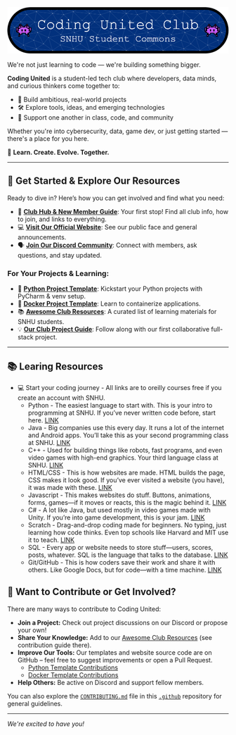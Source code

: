 <div align="center">
  <img src="/profile/github-header-image.png" alt="Coding United Club Logo" width="1000"/>
</div>

We're not just learning to code — we're building something bigger.

**Coding United** is a student-led tech club where developers, data minds, and curious thinkers come together to:

* 🚀 Build ambitious, real-world projects
* 🛠️ Explore tools, ideas, and emerging technologies
* 🤝 Support one another in class, code, and community

Whether you're into cybersecurity, data, game dev, or just getting started — there's a place for you here.

🎯 **Learn. Create. Evolve. Together.**

---

## 🚀 Get Started & Explore Our Resources

Ready to dive in? Here’s how you can get involved and find what you need:

* 🌟 **[Club Hub & New Member Guide](https://github.com/codingUnited/coding-united-hub)**: Your first stop! Find all club info, how to join, and links to everything.
* 💻 **[Visit Our Official Website](https://coding-united-commons.pages.dev/)**: See our public face and general announcements.
* 🗣️ **[Join Our Discord Community](https://discord.gg/YyntRSs8JA)**: Connect with members, ask questions, and stay updated.

### For Your Projects & Learning:
* 🐍 **[Python Project Template](https://github.com/codingUnited/python-template)**: Kickstart your Python projects with PyCharm & venv setup.
* 🐳 **[Docker Project Template](https://github.com/codingUnited/docker-template)**: Learn to containerize applications.
* 📚 **[Awesome Club Resources](https://github.com/codingUnited/awesome-club-resources)**: A curated list of learning materials for SNHU students.
* 💡 **[Our Club Project Guide](https://club-project-guide.pages.dev/)**: Follow along with our first collaborative full-stack project.

---

## 📚 Learing Resources
* 💻 Start your coding journey - All links are to oreilly courses free if you create an account with SNHU.
  *  Python - The easiest language to start with. This is your intro to programming at SNHU. If you’ve never written code before, start here. [LINK](https://learning.oreilly.com/course/python-fundamentals-with/9780135917411/)
  *  Java - Big companies use this every day. It runs a lot of the internet and Android apps. You’ll take this as your second programming class at SNHU. [LINK](https://learning.oreilly.com/course/learn-java-from/9781838556976/)
  *  C++ - Used for building things like robots, fast programs, and even video games with high-end graphics. Your third language class at SNHU. [LINK](https://learning.oreilly.com/course/programming-c/9781926873411/)
  *  HTML/CSS - This is how websites are made. HTML builds the page, CSS makes it look good. If you’ve ever visited a website (you have), it was made with these. [LINK](https://learning.oreilly.com/videos/-/9781835082447/)
  *  Javascript - This makes websites do stuff. Buttons, animations, forms, games—if it moves or reacts, this is the magic behind it.  [LINK](https://learning.oreilly.com/videos/-/9781788838139/)
  *  C# - A lot like Java, but used mostly in video games made with Unity. If you’re into game development, this is your jam. [LINK](https://learning.oreilly.com/course/learning-path-c/9780134667591/)
  *  Scratch - Drag-and-drop coding made for beginners. No typing, just learning how code thinks. Even top schools like Harvard and MIT use it to teach. [LINK](https://scratch.mit.edu/projects/1191075909/editor)
  *  SQL -  Every app or website needs to store stuff—users, scores, posts, whatever. SQL is the language that talks to the database. [LINK](https://learning.oreilly.com/course/mysql-5/9781926873961/)
  *  Git/GitHub - This is how coders save their work and share it with others. Like Google Docs, but for code—with a time machine. [LINK](https://learning.oreilly.com/course/complete-git-guide/9781800209855/)

## 🌱 Want to Contribute or Get Involved?

There are many ways to contribute to Coding United:

* **Join a Project:** Check out project discussions on our Discord or propose your own!
* **Share Your Knowledge:** Add to our [Awesome Club Resources](https://github.com/codingUnited/awesome-club-resources) (see contribution guide there).
* **Improve Our Tools:** Our templates and website source code are on GitHub – feel free to suggest improvements or open a Pull Request.
    * [Python Template Contributions](https://github.com/codingUnited/python-template#contributing)
    * [Docker Template Contributions](https://github.com/codingUnited/docker-template#contributing)
* **Help Others:** Be active on Discord and support fellow members.

You can also explore the [`CONTRIBUTING.md`](https://github.com/codingUnited/.github/blob/main/CONTRIBUTING.md) file in this [`.github`](https://github.com/codingUnited/.github/tree/main) repository for general guidelines.

---

*We're excited to have you!*
